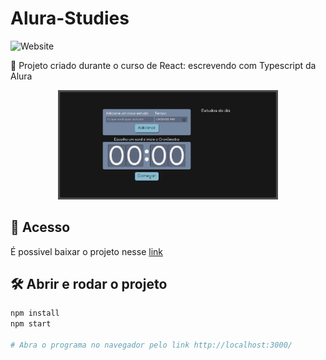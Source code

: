 # Alura-Studies

![Website](https://img.shields.io/website?down_color=lightgrey&style=flat-square&logo=appveyor&down_message=offline&label=STATUS&logo=STATUS&style=for-the-badge&up_message=FINALIZADO&url=https%3A%2F%2Fshields.io)

:book: Projeto criado durante o curso de React: escrevendo com Typescript da Alura

<div align="center">
  <img src="screencapture.png" alt="Imagem do Alura-Studies" width="70%">
</div>

## 📁 Acesso
É possivel baixar o projeto nesse <a href="https://github.com/lucash-barbosa/Alura-Studies/archive/refs/heads/master.zip">link</a>

## 🛠️ Abrir e rodar o projeto

```bash
npm install
npm start

# Abra o programa no navegador pelo link http://localhost:3000/
```
